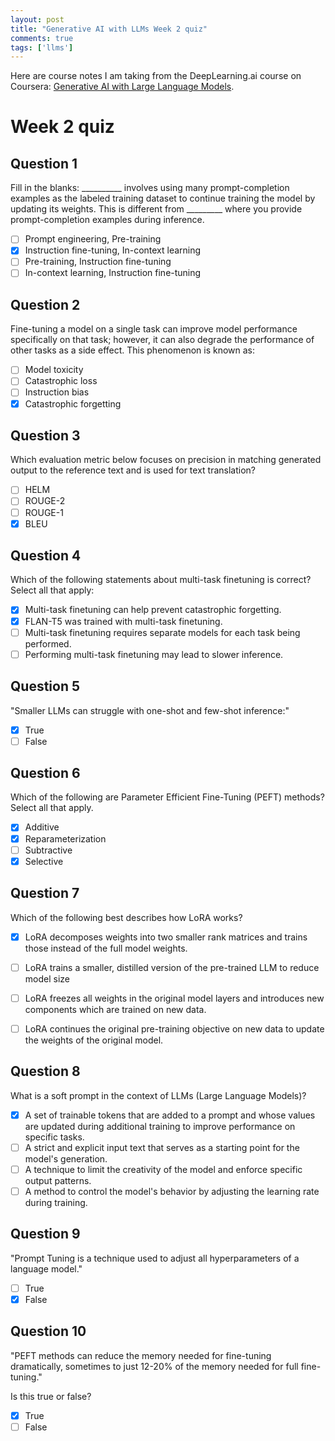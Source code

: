 ```yaml
---
layout: post
title: "Generative AI with LLMs Week 2 quiz"
comments: true
tags: ['llms']
---
```


Here are course notes I am taking from the DeepLearning.ai course on Coursera: [Generative AI with Large Language Models](https://www.coursera.org/learn/generative-ai-with-llms).

<!--more-->

# Week 2 quiz

## Question 1

Fill in the blanks: __________ involves using many prompt-completion examples as the labeled training dataset to continue training the model by updating its weights.  This is different from _________ where you provide prompt-completion examples during inference.

- [ ] Prompt engineering, Pre-training
- [x] Instruction fine-tuning, In-context learning
- [ ] Pre-training, Instruction fine-tuning
- [ ] In-context learning, Instruction fine-tuning 

## Question 2
Fine-tuning a model on a single task can improve model performance specifically on that task; however, it can also degrade the performance of other tasks as a side effect.  This phenomenon is known as: 
- [ ] Model toxicity
- [ ] Catastrophic loss
- [ ] Instruction bias
- [x] Catastrophic forgetting

## Question 3
Which evaluation metric below focuses on precision in matching generated output to the reference text and is used for text translation?

- [ ] HELM
- [ ] ROUGE-2
- [ ] ROUGE-1
- [x] BLEU

## Question 4
Which of the following statements about multi-task finetuning is correct? Select all that apply:

- [x] Multi-task finetuning can help prevent catastrophic forgetting.
- [x] FLAN-T5 was trained with multi-task finetuning.
- [ ] Multi-task finetuning requires separate models for each task being performed.
- [ ] Performing multi-task finetuning may lead to slower inference.

## Question 5
"Smaller LLMs can struggle with one-shot and few-shot inference:"

- [x] True
- [ ] False

## Question 6
Which of the following are Parameter Efficient Fine-Tuning (PEFT) methods? Select all that apply.
- [x] Additive
- [x] Reparameterization
- [ ] Subtractive
- [x] Selective

## Question 7
Which of the following best describes how LoRA works?
- [x] LoRA decomposes weights into two smaller rank matrices and trains those instead of the full model weights.
- [ ] LoRA trains  a smaller, distilled version of the pre-trained LLM to reduce model size
- [ ] LoRA freezes all weights in the original model layers and introduces new components which are trained on new data.
- [ ] LoRA continues the original pre-training objective on new data to update the weights of the original model.


## Question 8
What is a soft prompt in the context of LLMs (Large Language Models)?
- [x] A set of trainable tokens that are added to a prompt and whose values are updated during additional training to improve performance on specific tasks.
- [ ] A strict and explicit input text that serves as a starting point for the model's generation.
- [ ] A technique to limit the creativity of the model and enforce specific output patterns.
- [ ] A method to control the model's behavior by adjusting the learning rate during training.

## Question 9
"Prompt Tuning is a technique used to adjust all hyperparameters of a language model."
- [ ] True
- [x] False

## Question 10
"PEFT methods can reduce the memory needed for fine-tuning dramatically, sometimes to just 12-20% of the memory needed for full fine-tuning."

Is this true or false?

- [x] True
- [ ] False
